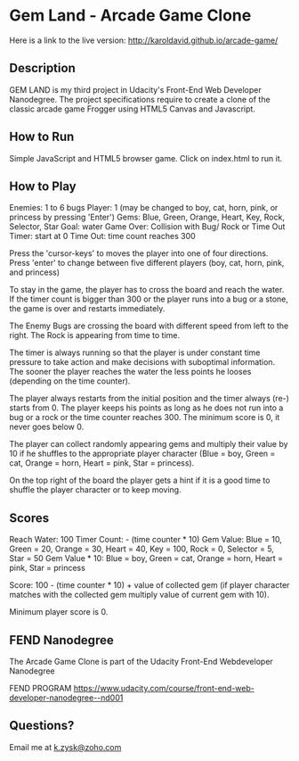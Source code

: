 # Gem Land - Arcade Game Clone

Here is a link to the live version: http://karoldavid.github.io/arcade-game/

## Description

GEM LAND is my third project in Udacity's Front-End Web Developer Nanodegree. The project specifications require to create a clone of the classic arcade game Frogger using HTML5 Canvas and Javascript.

## How to Run
Simple JavaScript and HTML5 browser game.
Click on index.html to run it.

## How to Play

Enemies: 1 to 6 bugs
Player: 1 (may be changed to boy, cat, horn, pink, or princess by pressing
  'Enter')
Gems: Blue, Green, Orange, Heart, Key, Rock, Selector, Star
Goal: water
Game Over: Collision with Bug/ Rock or Time Out
Timer: start at 0
Time Out: time count reaches 300

Press the 'cursor-keys' to moves the player into one of four directions.
Press 'enter' to change between five  different players (boy, cat,
horn, pink, and princess)

To stay in the game, the player has to cross the board and reach the water.
If the timer count is bigger than 300 or the player runs into a bug or a stone,
the game is over and restarts immediately.

The Enemy Bugs are crossing the board with different speed from left to the right.
The Rock is appearing from time to time.

The timer is always running so that the player is under constant time pressure
to take action and make decisions with suboptimal information. The sooner
the player reaches the water the less points he looses (depending on the
time counter).

The player always restarts from the initial position and the timer always
(re-) starts from 0. The player keeps his points as long as he does not run into
a bug or a rock or the time counter reaches 300. The minimum score is 0, it never
goes below 0.

The player can collect randomly appearing gems and multiply their value by 10
if he shuffles to the appropriate player character (Blue = boy, Green = cat,
Orange = horn, Heart = pink, Star = princess).

On the top right of the board the player gets a hint if it is a good time
to shuffle the player character or to keep moving.

## Scores

Reach Water: 100
Timer Count: - (time counter * 10)
Gem Value: Blue = 10, Green = 20, Orange = 30, Heart = 40, Key = 100,
           Rock = 0, Selector = 5, Star = 50
Gem Value * 10: Blue = boy, Green = cat, Orange = horn,
                Heart = pink, Star = princess

Score: 100 - (time counter * 10) + value of collected gem (if player character
matches with the collected gem multiply value of current gem with 10).

Minimum player score is 0.

## FEND Nanodegree

The Arcade Game Clone is part of the Udacity Front-End Webdeveloper Nanodegree

FEND PROGRAM https://www.udacity.com/course/front-end-web-developer-nanodegree--nd001

## Questions?

Email me at k.zysk@zoho.com
